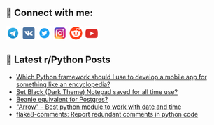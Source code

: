 ## 🔎 Connect with me:
[<img src="https://github.com/bullbesh/bullbesh/blob/main/images/Telegram.png" width="32" height="32" />](https://t.me/bullbesh)
[<img src="https://github.com/bullbesh/bullbesh/blob/main/images/VK.png" width="32" height="32" />](https://vk.com/bullbesh)
[<img src="https://github.com/bullbesh/bullbesh/blob/main/images/Twitter.png" width="32" height="32" />](https://twitter.com/bullbesh1)
[<img src="https://github.com/bullbesh/bullbesh/blob/main/images/Instagram.png" width="32" height="32" />](https://www.instagram.com/bullbesh)
[<img src="https://github.com/bullbesh/bullbesh/blob/main/images/Reddit.png" width="32" height="32" />](https://www.reddit.com/user/bullbesh)
[<img src="https://github.com/bullbesh/bullbesh/blob/main/images/YouTube.png" width="32" height="32" />](https://www.youtube.com/channel/UCtfjRs6uzgq5mfm8S06WTcg)

## 📕 Latest r/Python Posts
<!-- BLOG-POST-LIST:START -->
- [Which Python framework should I use to develop a mobile app for something like an encyclopedia?](https://www.reddit.com/r/Python/comments/xtxtdf/which_python_framework_should_i_use_to_develop_a/)
- [Set Black &lpar;Dark Theme&rpar; Notepad saved for all time use?](https://www.reddit.com/r/Python/comments/xtwmno/set_black_dark_theme_notepad_saved_for_all_time/)
- [Beanie equivalent for Postgres?](https://www.reddit.com/r/Python/comments/xtwb39/beanie_equivalent_for_postgres/)
- [&quot;Arrow&quot; - Best python module to work with date and time](https://www.reddit.com/r/Python/comments/xtvmk0/arrow_best_python_module_to_work_with_date_and/)
- [flake8-comments: Report redundant comments in python code](https://www.reddit.com/r/Python/comments/xtqydf/flake8comments_report_redundant_comments_in/)
<!-- BLOG-POST-LIST:END -->
